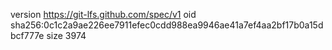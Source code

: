 version https://git-lfs.github.com/spec/v1
oid sha256:0c1c2a9ae226ee7911efec0cdd988ea9946ae41a7ef4aa2bf17b0a15dbcf777e
size 3974
